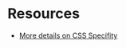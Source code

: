 # Resources

- [More details on CSS Specifity](https://developer.mozilla.org/en-US/docs/Web/CSS/Specificity)